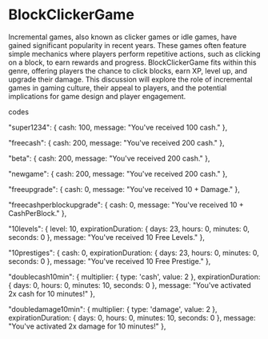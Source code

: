 # BlockClickerGame
Incremental games, also known as clicker games or idle games, have gained significant popularity in recent years. These games often feature simple mechanics where players perform repetitive actions, such as clicking on a block, to earn rewards and progress. BlockClickerGame fits within this genre, offering players the chance to click blocks, earn XP, level up, and upgrade their damage. This discussion will explore the role of incremental games in gaming culture, their appeal to players, and the potential implications for game design and player engagement.

codes

"super1234": { cash: 100, message: "You've received 100 cash." },

"freecash": { cash: 200, message: "You've received 200 cash." },

"beta": { cash: 200, message: "You've received 200 cash." },

"newgame": { cash: 200, message: "You've received 200 cash." },

"freeupgrade": { cash: 0, message: "You've received 10 + Damage." },

"freecashperblockupgrade": { cash: 0, message: "You've received 10 + CashPerBlock." },   

"10levels": { level: 10, expirationDuration: { days: 23, hours: 0, minutes: 0, seconds: 0 }, message: "You've received 10 Free Levels." },

"10prestiges": { cash: 0, expirationDuration: { days: 23, hours: 0, minutes: 0, seconds: 0 }, message: "You've received 10 Free Prestige." },

"doublecash10min": { multiplier: { type: 'cash', value: 2 }, expirationDuration: { days: 0, hours: 0, minutes: 10, seconds: 0 }, message: "You've activated 2x cash for 10 minutes!" },

"doubledamage10min": { multiplier: { type: 'damage', value: 2 }, expirationDuration: { days: 0, hours: 0, minutes: 10, seconds: 0 }, message: "You've activated 2x damage for 10 minutes!" },


